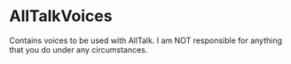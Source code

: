 # AllTalkVoices
Contains voices to be used with AllTalk.
I am NOT responsible for anything that you do under any circumstances.
